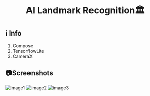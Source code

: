 # <p align="center"> AI Landmark Recognition🏛️ </p>

## ℹ️ Info
1) Compose
2) TensorflowLite
3) CameraX

## 📷Screenshots
![image1](https://github.com/youssefelfeky1/LandmarkRecognitionTensorflow/assets/124710627/b1579848-9c18-4282-9970-d25c79a0568f)
![image2](https://github.com/youssefelfeky1/LandmarkRecognitionTensorflow/assets/124710627/36e74051-7ab0-4e8b-810c-e0fba325bab6)
![image3](https://github.com/youssefelfeky1/LandmarkRecognitionTensorflow/assets/124710627/4befbc0e-ec38-49b2-b402-bcc85ed1d24a)
